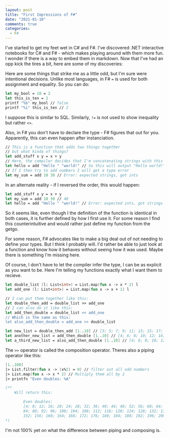 ```yaml
---
layout: post
title: "First Impressions of F#"
date: "2021-01-10"
comments: true
categories:
  - F#
---
```


I've started to get my feet wet in C# and F#. I've discovered .NET interactive notebooks for C# and F# - which makes playing around with them more fun. I wonder if there is a way to embed them in markdown. Now that I've had an opp kick the tires a bit, here are some of my discoveries:

Here are some things that strike me as a little odd, but I'm sure were intentional decisions. Unlike most languages, in F# `=` is used for both assignment and equality. So you can do:

```fsharp
let my_bool = 10 = 2
let this_is_ten = 2
printf "%b" my_bool // false
printf "%i" this_is_ten // 2

```

I suppose this is similar to SQL. Similarly, `!=` is not used to show inequality but rather `<>`.

Also, in F# you don't have to declare the type - F# figures that out for you. Apparently, this can even happen after instanciation.

```fsharp
// This is a function that adds two things together
// but what kinda of things?
let add_stuff x y = x + y
// Here, the compiler decides that I'm concatenating strings with this function
let hello = add "Hello " "world!" // So this will output "Hello world!"
// If I then try to add numbers I will get a type error
let my_sum = add 10 30 // Error: expected strings, got ints
```

In an alternate reality - if I reversed the order, this would happen:

```fsharp
let add_stuff x y = x + y
let my_sum = add 10 30 // 40
let hello = add "Hello " "world!" // Error: expected ints, got strings
```

So it seems like, even though I the definition of the function is identical in both cases, it is further defined by how I first use it. For some reason I find this counterintuitive and would rather just define my function from the getgo.

For some reason, F# advocates like to make a big deal out of not needing to define your types. But I think I probably will. I'd rather be able to just look at a function and know how it behaves without seeing how it was used. Maybe there is something I'm missing here.

Of course, I don't have to let the compiler infer the type, I can be as explicit as you want to be. Here I'm telling my functions exactly what I want them to recieve.

```fsharp
let double_list (l: List<int>) = List.map(fun x -> x * 2) l
let add_one (l: List<int>) = List.map(fun x -> x + 1) l

// I can put them together like this:
let double_then_add = double_list >> add_one
// I can also do it like this:
let add_then_double = double_list << add_one
// Which is the same as this:
let also_add_then_double = add_one >> double_list

let new_list = double_then_add [1..10] // [3; 5; 7; 9; 11; 13; 15; 17; 19; 21]
let another_new_list = add_then_double [1..10] // [4; 6; 8; 10; 12; 14; 16; 18; 20; 22]
let a_third_new_list = also_add_then_double [1..10] // [4; 6; 8; 10; 12; 14; 16; 18; 20; 22]
```

The `>>` operator is called the composition operator.
Theres also a piping operator like this:

```fsharp
[1..100]
|> List.filter(fun x -> (x%2) = 0) // filter out all odd numbers
|> List.map(fun x -> x * 2) // Multiply them all by 2
|> printfn "Even doubles: %A"

(**
    Will return this:

        Even doubles:
        [4; 8; 12; 16; 20; 24; 28; 32; 36; 40; 44; 48; 52; 56; 60; 64; 68; 72; 76; 80;
        84; 88; 92; 96; 100; 104; 108; 112; 116; 120; 124; 128; 132; 136; 140; 144; 148;
        152; 156; 160; 164; 168; 172; 176; 180; 184; 188; 192; 196; 200]
*)
```

I'm not 100% yet on what the difference between piping and composing is.

